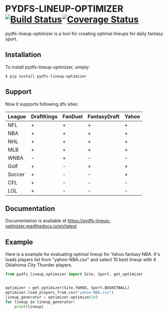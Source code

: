 # PYDFS-LINEUP-OPTIMIZER [![Build Status](https://travis-ci.org/DimaKudosh/pydfs-lineup-optimizer.svg?branch=master)](https://travis-ci.org/DimaKudosh/pydfs-lineup-optimizer)[![Coverage Status](https://coveralls.io/repos/github/DimaKudosh/pydfs-lineup-optimizer/badge.svg?branch=master)](https://coveralls.io/github/DimaKudosh/pydfs-lineup-optimizer?branch=master)
pydfs-lineup-optimizer is a tool for creating optimal lineups for daily fantasy sport. 

## Installation
To install pydfs-lineup-optimizer, simply:
```
$ pip install pydfs-lineup-optimizer
```

## Support
Now it supports following dfs sites:

League | DraftKings | FanDuel | FantasyDraft | Yahoo
------ | ---------- | ------- | ------------ | -----
NFL    | +          | +       | +            | +
NBA    | +          | +       | +            | +
NHL    | +          | +       | +            | +
MLB    | +          | +       | +            | +
WNBA   | -          | +       | -            | -
Golf   | +          | -       | +            | +
Soccer | +          | -       | -            | +
CFL    | +          | -       | -            | -
LOL    | +          | -       | -            | -


## Documentation
Documentation is available at https://pydfs-lineup-optimizer.readthedocs.io/en/latest

## Example
Here is a example for evaluating optimal lineup for Yahoo fantasy NBA. It's loads players list from "yahoo-NBA.csv" and select 10 best lineup with 4 Oklahoma City Thunder players.
```python
from pydfs_lineup_optimizer import Site, Sport, get_optimizer


optimizer = get_optimizer(Site.YAHOO, Sport.BASKETBALL)
optimizer.load_players_from_csv("yahoo-NBA.csv")
lineup_generator = optimizer.optimize(10)
for lineup in lineup_generator:
    print(lineup)
```
